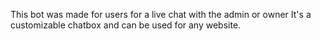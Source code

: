 This bot was made for users for a live chat with the admin or owner
It's a customizable chatbox and can be used for any website.
